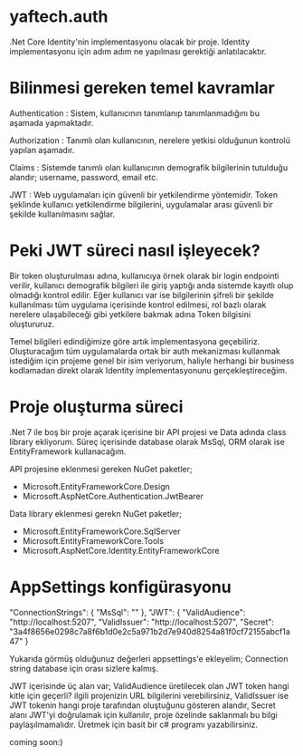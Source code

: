 # yaftech.auth
.Net Core Identity'nin implementasyonu olacak bir proje. Identity implementasyonu için adım adım ne yapılması gerektiği anlatılacaktır.

# Bilinmesi gereken temel kavramlar 
Authentication : Sistem, kullanıcının tanımlanıp tanımlanmadığını bu aşamada yapmaktadır.

Authorization : Tanımlı olan kullanıcının, nerelere yetkisi olduğunun kontrolü yapılan aşamadır.

Claims : Sistemde tanımlı olan kullanıcının demografik bilgilerinin tutulduğu alandır; username, password, email etc.

JWT : Web uygulamaları için güvenli bir yetkilendirme yöntemidir. Token şeklinde kullanıcı yetkilendirme bilgilerini, uygulamalar arası güvenli bir şekilde kullanılmasını sağlar.

# Peki JWT süreci nasıl işleyecek? 
Bir token oluşturulması adına, kullanıcıya örnek olarak bir login endpointi verilir, kullanıcı demografik bilgileri ile giriş yaptığı anda sistemde kayıtlı olup olmadığı kontrol edilir. Eğer kullanıcı var ise  bilgilerinin şifreli bir şekilde kullanılması tüm uygulama içerisinde kontrol edilmesi, rol bazlı olarak nerelere ulaşabileceği gibi yetkilere bakmak adına Token bilgisini oluştururuz.

Temel bilgileri edindiğimize göre artık implementasyona geçebiliriz. Oluşturacağım tüm uygulamalarda ortak bir auth mekanizması kullanmak istediğim için projeme genel bir isim veriyorum, haliyle herhangi bir business kodlamadan direkt olarak Identity implementasyonunu gerçekleştireceğim.

# Proje oluşturma süreci
.Net 7 ile boş bir proje açarak içerisine bir API projesi ve Data adında class library ekliyorum. Süreç içerisinde database olarak MsSql, ORM olarak ise EntityFramework kullanacağım.

API projesine eklenmesi gereken NuGet paketler;

* Microsoft.EntityFrameworkCore.Design
* Microsoft.AspNetCore.Authentication.JwtBearer 

Data library eklenmesi gerekn NuGet paketler;

* Microsoft.EntityFrameworkCore.SqlServer
* Microsoft.EntityFrameworkCore.Tools
* Microsoft.AspNetCore.Identity.EntityFrameworkCore

# AppSettings konfigürasyonu
  "ConnectionStrings": {
    "MsSql": ""
  },
  "JWT": {
    "ValidAudience": "http://localhost:5207",
    "ValidIssuer": "http://localhost:5207",
    "Secret": "3a4f8656e0298c7a8f6b1d0e2c5a971b2d7e940d8254a81f0cf72155abcf1a47"
  }

Yukarıda görmüş olduğunuz değerleri appsettings'e ekleyelim; Connection string database için orası sizlere kalmış. 

JWT içerisinde üç alan var; ValidAudience üretilecek olan JWT token hangi kitle için geçerli? ilgili projenizin URL bilgilerini verebilirsiniz, ValidIssuer ise JWT tokenin hangi proje tarafından oluştuğunu gösteren alandır, Secret alanı JWT'yi doğrulamak için kullanılır,  proje özelinde saklanmalı bu bilgi paylaşılmamalıdır. Üretmek için basit bir c# programı yazabilirsiniz.

coming soon:)
